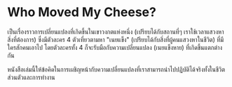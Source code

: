 # Who Moved My Cheese?

เป็นเรื่องราวการเปลี่ยนแปลงที่เกิดขึ้นในเขาวงกตแห่งหนึ่ง (เปรียบได้กับสถานที่ๆ เราใช้เวลาแสวงหาสิ่งที่ต้องการ) ซึ่งมีตัวละคร 4 ตัวเที่ยวตามหา "เนยแข็ง" (เปรียบได้กับสิ่งที่ผู้คนแสวงหาในชีวิต) ที่มีใครสักคนเอาไป โดยตัวละครทั้ง 4 ก็จะรับมือกับความเปลี่ยนแปลง (เนยแข็งหาย) ที่เกิดขึ้นแตกต่างกัน

หนังสือเล่มนี้ให้ข้อคิดในการเผชิญหน้ากับความเปลี่ยนแปลงที่เราสามารถนำไปปฏิบัติได้จริงทั้งในชีวิตส่วนตัวและการทำงาน
